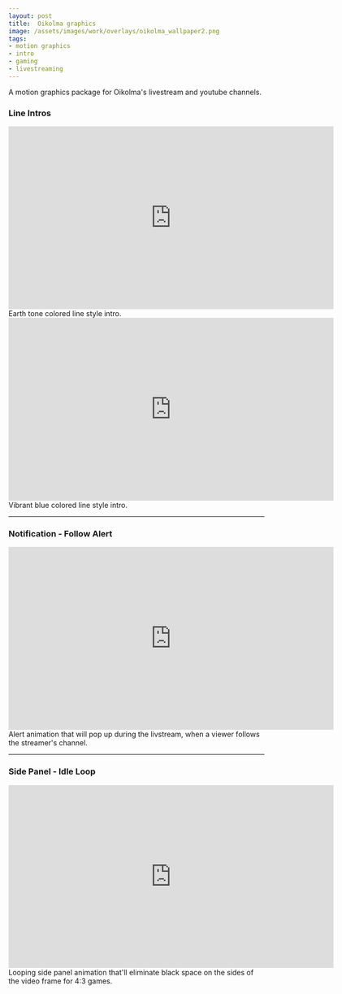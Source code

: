 ```yaml
---
layout: post
title:  Oikolma graphics
image: /assets/images/work/overlays/oikolma_wallpaper2.png
tags:
- motion graphics
- intro
- gaming
- livestreaming
---
```

A motion graphics package for Oikolma's livestream and youtube channels.

### Line Intros
<div class="vid" > <iframe width="640" height="360" src="https://player.vimeo.com/video/184431766" frameborder="0" allowfullscreen></iframe></div>
Earth tone colored line style intro.

<div class="vid" > <iframe width="640" height="360" src="https://player.vimeo.com/video/184431764" frameborder="0" allowfullscreen></iframe></div>
Vibrant blue colored line style intro.

---

### Notification - Follow Alert
<div class="vid" > <iframe width="640" height="360" src="https://player.vimeo.com/video/184432272" frameborder="0" allowfullscreen></iframe></div>
Alert animation that will pop up during the livstream, when a viewer follows the streamer's channel.

---

### Side Panel - Idle Loop
<iframe width="640" height="360" src="https://player.vimeo.com/video/192886036" frameborder="0" webkitallowfullscreen mozallowfullscreen allowfullscreen></iframe>
Looping side panel animation that'll eliminate black space on the sides of the video frame for 4:3 games.
<img src="{{ site.url }}/images/work/overlays/oikolma_panels_layout.png" alt="">